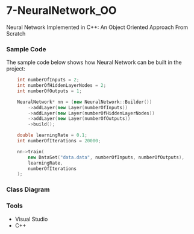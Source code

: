 # 7-NeuralNetwork_OO
Neural Network Implemented in C++: An Object Oriented Approach From Scratch

### Sample Code

The sample code below shows how Neural Network can be built in the project:

```cpp
	int numberOfInputs = 2;
	int numberOfHiddenLayerNodes = 2;
	int numberOfOutputs = 1;

	NeuralNetwork* nn = (new NeuralNetwork::Builder())
		->addLayer(new Layer(numberOfInputs))
		->addLayer(new Layer(numberOfHiddenLayerNodes))
		->addLayer(new Layer(numberOfOutputs))
		->build();

	double learningRate = 0.1;
	int numberOfIterations = 20000;

	nn->train(
		new DataSet("data.data", numberOfInputs, numberOfOutputs), 
		learningRate, 
		numberOfIterations
	);
```


### Class Diagram



### Tools

  - Visual Studio
  - C++
